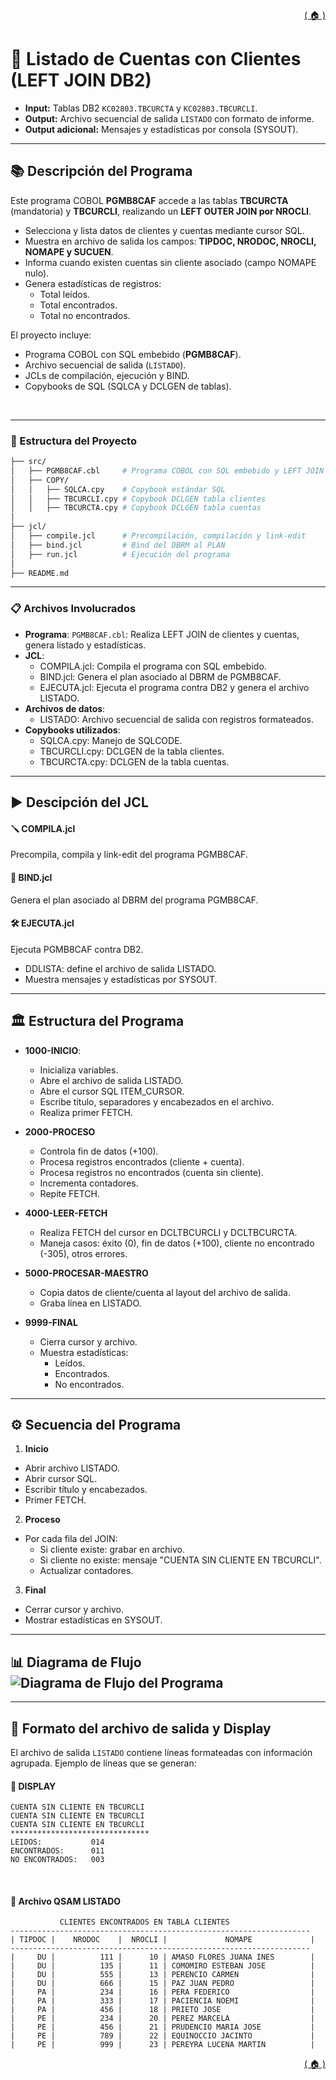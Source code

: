<div style="text-align: right;">

[( 🏠 )](/)

</div>

# 📄 Listado de Cuentas con Clientes (LEFT JOIN DB2)  

- **Input:** Tablas DB2 `KC02803.TBCURCTA` y `KC02803.TBCURCLI`.  
- **Output:** Archivo secuencial de salida `LISTADO` con formato de informe.  
- **Output adicional:** Mensajes y estadísticas por consola (SYSOUT).  

---

## 📚 Descripción del Programa  
Este programa COBOL **PGMB8CAF** accede a las tablas **TBCURCTA** (mandatoria) y **TBCURCLI**, realizando un **LEFT OUTER JOIN por NROCLI**.  
- Selecciona y lista datos de clientes y cuentas mediante cursor SQL.  
- Muestra en archivo de salida los campos: **TIPDOC, NRODOC, NROCLI, NOMAPE y SUCUEN**.  
- Informa cuando existen cuentas sin cliente asociado (campo NOMAPE nulo).  
- Genera estadísticas de registros:  
  - Total leídos.  
  - Total encontrados.  
  - Total no encontrados.  

El proyecto incluye:  
- Programa COBOL con SQL embebido (**PGMB8CAF**).  
- Archivo secuencial de salida (`LISTADO`).  
- JCLs de compilación, ejecución y BIND.  
- Copybooks de SQL (SQLCA y DCLGEN de tablas).  

</br>  

---

### 🚀 Estructura del Proyecto  
```bash
├── src/
│   ├── PGMB8CAF.cbl     # Programa COBOL con SQL embebido y LEFT JOIN
│   ├── COPY/
│   │   ├── SQLCA.cpy    # Copybook estándar SQL
│   │   ├── TBCURCLI.cpy # Copybook DCLGEN tabla clientes
│   │   ├── TBCURCTA.cpy # Copybook DCLGEN tabla cuentas
│
├── jcl/
│   ├── compile.jcl      # Precompilación, compilación y link-edit
│   ├── bind.jcl         # Bind del DBRM al PLAN
│   ├── run.jcl          # Ejecución del programa
│
├── README.md
```

---

### 📋 Archivos Involucrados 
- **Programa**: `PGMB8CAF.cbl`: Realiza LEFT JOIN de clientes y cuentas, genera listado y estadísticas.
- **JCL**: 
  - COMPILA.jcl: Compila el programa con SQL embebido.
  - BIND.jcl: Genera el plan asociado al DBRM de PGMB8CAF.
  - EJECUTA.jcl: Ejecuta el programa contra DB2 y genera el archivo LISTADO.
- **Archivos de datos**: 
  - LISTADO: Archivo secuencial de salida con registros formateados.
- **Copybooks utilizados**: 
  - SQLCA.cpy: Manejo de SQLCODE.
  - TBCURCLI.cpy: DCLGEN de la tabla clientes.
  - TBCURCTA.cpy: DCLGEN de la tabla cuentas.

---
## ▶️ Descipción del JCL 

#### 🪛 COMPILA.jcl 
  Precompila, compila y link-edit del programa PGMB8CAF.

#### 🔗 BIND.jcl 
  Genera el plan asociado al DBRM del programa PGMB8CAF.

#### 🛠️ EJECUTA.jcl 
  Ejecuta PGMB8CAF contra DB2.
  - DDLISTA: define el archivo de salida LISTADO.
  - Muestra mensajes y estadísticas por SYSOUT.

---

## 🏛️ Estructura del Programa 
- **1000-INICIO**:  
  - Inicializa variables.
  - Abre el archivo de salida LISTADO.
  - Abre el cursor SQL ITEM_CURSOR.
  - Escribe título, separadores y encabezados en el archivo.
  - Realiza primer FETCH.

- **2000-PROCESO**
  - Controla fin de datos (+100).
  - Procesa registros encontrados (cliente + cuenta).
  - Procesa registros no encontrados (cuenta sin cliente).
  - Incrementa contadores.
  - Repite FETCH.

- **4000-LEER-FETCH**
  - Realiza FETCH del cursor en DCLTBCURCLI y DCLTBCURCTA.
  - Maneja casos: éxito (0), fin de datos (+100), cliente no encontrado (-305), otros errores.

- **5000-PROCESAR-MAESTRO**
  - Copia datos de cliente/cuenta al layout del archivo de salida.
  - Graba línea en LISTADO.

- **9999-FINAL**
  - Cierra cursor y archivo.
  - Muestra estadísticas:
    - Leídos.
    - Encontrados.
    - No encontrados.

---

## ⚙️ Secuencia del Programa 
1. **Inicio** 
  - Abrir archivo LISTADO.
  - Abrir cursor SQL.
  - Escribir título y encabezados.
  - Primer FETCH.
2. **Proceso** 
  - Por cada fila del JOIN:
    - Si cliente existe: grabar en archivo.
    - Si cliente no existe: mensaje "CUENTA SIN CLIENTE EN TBCURCLI".
    - Actualizar contadores.
3. **Final** 
  - Cerrar cursor y archivo.
  - Mostrar estadísticas en SYSOUT.

---

## 📊 Diagrama de Flujo <image src="./GRAFICO.png" alt="Diagrama de Flujo del Programa"> 

---


## 🎯 Formato del archivo de salida y Display
El archivo de salida `LISTADO` contiene líneas formateadas con información agrupada. Ejemplo de líneas que se generan:

#### 💬 DISPLAY

```text
CUENTA SIN CLIENTE EN TBCURCLI                          
CUENTA SIN CLIENTE EN TBCURCLI                          
CUENTA SIN CLIENTE EN TBCURCLI                          
*******************************          
LEIDOS:           014                                   
ENCONTRADOS:      011                                   
NO ENCONTRADOS:   003                                   
```
</br>

#### 💾 Archivo QSAM LISTADO
```text
           CLIENTES ENCONTRADOS EN TABLA CLIENTES                             
-------------------------------------------------------------------           
| TIPDOC |    NRODOC    |  NROCLI |             NOMAPE             |          
-------------------------------------------------------------------           
|     DU |          111 |      10 | AMASO FLORES JUANA INES        |          
|     DU |          135 |      11 | COMOMIRO ESTEBAN JOSE          |          
|     DU |          555 |      13 | PERENCIO CARMEN                |          
|     DU |          666 |      15 | PAZ JUAN PEDRO                 |          
|     PA |          234 |      16 | PERA FEDERICO                  |          
|     PA |          333 |      17 | PACIENCIA NOEMI                |          
|     PA |          456 |      18 | PRIETO JOSE                    |          
|     PE |          234 |      20 | PEREZ MARCELA                  |          
|     PE |          456 |      21 | PRUDENCIO MARIA JOSE           |          
|     PE |          789 |      22 | EQUINOCCIO JACINTO             |          
|     PE |          999 |      23 | PEREYRA LUCENA MARTIN          |          
```

<div style="text-align: right;">

[( 🏠 )](/)

</div>
